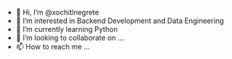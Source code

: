 - 👋 Hi, I’m @xochitlnegrete
- 👀 I’m interested in Backend Development and Data Engineering
- 🌱 I’m currently learning Python
- 💞️ I’m looking to collaborate on ...
- 📫 How to reach me ...

<!---
xochitlnegrete/xochitlnegrete is a ✨ special ✨ repository because its `README.md` (this file) appears on your GitHub profile.
You can click the Preview link to take a look at your changes.
--->
